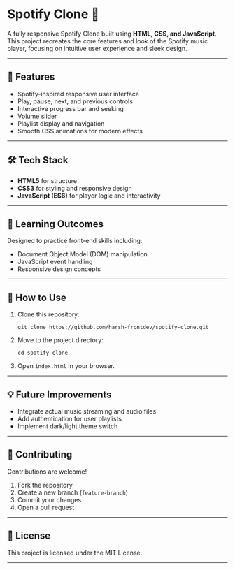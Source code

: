 # Spotify Clone 🎵

A fully responsive Spotify Clone built using **HTML, CSS, and JavaScript**. This project recreates the core features and look of the Spotify music player, focusing on intuitive user experience and sleek design.

---

## 🚀 Features

- Spotify-inspired responsive user interface  
- Play, pause, next, and previous controls  
- Interactive progress bar and seeking  
- Volume slider  
- Playlist display and navigation  
- Smooth CSS animations for modern effects

---

## 🛠️ Tech Stack

- **HTML5** for structure  
- **CSS3** for styling and responsive design  
- **JavaScript (ES6)** for player logic and interactivity

---

## 📖 Learning Outcomes

Designed to practice front-end skills including:
- Document Object Model (DOM) manipulation  
- JavaScript event handling  
- Responsive design concepts

---

## 🎯 How to Use

1. Clone this repository:
    ```
    git clone https://github.com/harsh-frontdev/spotify-clone.git
    ```
2. Move to the project directory:
    ```
    cd spotify-clone
    ```
3. Open `index.html` in your browser.

---

## 💡 Future Improvements

- Integrate actual music streaming and audio files  
- Add authentication for user playlists  
- Implement dark/light theme switch

---

## 🤝 Contributing

Contributions are welcome!

1. Fork the repository
2. Create a new branch (`feature-branch`)
3. Commit your changes
4. Open a pull request

---

## 📜 License

This project is licensed under the MIT License.

---
